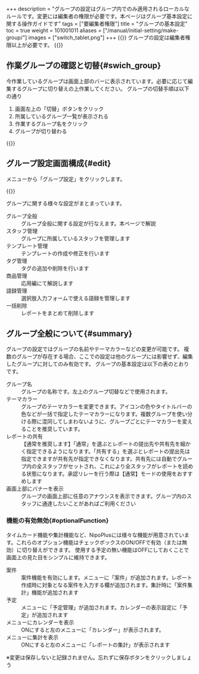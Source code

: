 +++
description = "グループの設定はグループ内でのみ適用されるローカルなルールです。変更には編集者の権限が必要です。本ページはグループ基本設定に関する操作ガイドです"
tags = ["要編集者権限"]
title = "グループの基本設定"
toc = true
weight = 101001011
aliases = ["/manual/initial-setting/make-group/"]
images = ["switch_tablet.png"]
+++
{{<warning>}}
グループの設定は編集者権限以上が必要です。
{{</warning>}}
## 作業グループの確認と切替{#swich_group}

今作業しているグループは画面上部のバーに表示されています。必要に応じて編集するグループに切り替えの上作業してください。
グループの切替手順は以下の通り

1. 画面左上の「切替」ボタンをクリック
1. 所属しているグループ一覧が表示される
1. 作業するグループ名をクリック
1. グループが切り替わる

{{<appscreen filename="switch" title="グループ名をクリックして他のグループに切り替えます">}}

## グループ設定画面構成{#edit}

メニューから「グループ設定」をクリックします。

{{<appscreen filename="group-manage" title="グループの全般設定では使用する機能やテーマカラーの変更が可能です">}}

グループに関する様々な設定がまとまっています。

<dl class="basic">
<dt>グループ全般</dt>
<dd>グループ全般に関する設定が行なえます。本ページで解説</dd>
<dt>スタッフ管理</dt>
<dd>グループに所属しているスタッフを管理します</dd>
<dt>テンプレート管理</dt>
<dd>テンプレートの作成や修正を行います</dd>
<dt>タグ管理</dt>
<dd>タグの追加や削除を行います</dd>
<dt>商品管理</dt>
<dd>応用編にて解説します</dd>
<dt>語録管理</dt>
<dd>選択肢入力フォームで使える語録を管理します</dd>
<dt>一括削除</dt>
<dd>レポートをまとめて削除します</dd>
</dl>

## グループ全般について{#summary}

グループの設定ではグループの名前やテーマカラーなどの変更が可能です。
複数のグループが存在する場合、ここでの設定は他のグループには影響せず、編集したグループに対してのみ有効です。
グループの基本設定は以下の表のとおりです。

<dl class="basic">
  <dt>グループ名</dt>
  <dd>グループの名称です。左上のグループ切替などで使用されます。</dd>
  <dt>テーマカラー</dt>
  <dd>グループのテーマカラーを変更できます。アイコンの色やタイトルバーの色などが一括で指定したテーマカラーになります。複数グループを使い分ける際に混同してしまわないように、グループごとにテーマカラーを変えることを推奨しています。</dd>
  <dt>レポートの共有</dt>
  <dd>【通常を推奨します】「通常」を選ぶとレポートの提出先や共有先を細かく指定できるようになります。「共有する」を選ぶとレポートの提出先は指定できますが共有先が指定できなくなります。共有先には自動でグループ内の全スタッフがセットされ、これにより全スタッフがレポートを読める状態になります。承認リレーを行う際は【通常】モードの使用をおすすめします</dd>
  <dt>画面上部にバナーを表示</dt>
  <dd>グループの画面上部に任意のアナウンスを表示できます。グループ内のスタッフに通達したいことがあればご利用ください</dd>
</dl>

### 機能の有効無効{#optionalFunction}

タイムカード機能や集計機能など、NipoPlusには様々な機能が用意されています。これらのオプション機能はチェックボックスのON/OFFで有効（または無効）に切り替えができます。
使用する予定の無い機能はOFFにしておくことで画面上の見た目をシンプルに維持できます。

<dl class="basic">
  <dt>案件</dt>
  <dd>案件機能を有効にします。メニューに「案件」が追加されます。レポート作成時に対象となる案件を入力する欄が追加されます。集計時に「案件集計」機能が追加されます</dd>
  <dt>予定</dt>
  <dd>メニューに「予定管理」が追加されます。カレンダーの表示設定に「予定」が追加されます</dd>
  <dt>メニューにカレンダーを表示</dt>
  <dd>ONにすると左のメニューに「カレンダー」が表示されます。</dd>
  <dt>メニューに集計を表示</dt>
  <dd>ONにすると左のメニューに「レポートの集計」が表示されます</dd>

</dl>

※変更は保存しないと記録されません。忘れずに保存ボタンをクリックしましょう
